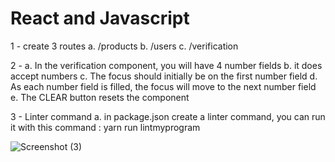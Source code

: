 # React and Javascript

1 - create 3 routes
a. /products
b. /users
c. /verification

2 - a. In the verification component, you will have 4 number fields
b. it does accept numbers
c. The focus should initially be on the first number field
d. As each number field is filled, the focus will move to the next number field
e. The CLEAR button resets the component

3 - Linter command
a. in package.json create a  linter command, you can run it with this command :
   yarn run lintmyprogram


![Screenshot (3)](https://github.com/Niloofar-anisi/Front-End-Test-Projec/assets/136443219/675de5b7-fc81-44f6-ad05-8362d078f223)


























